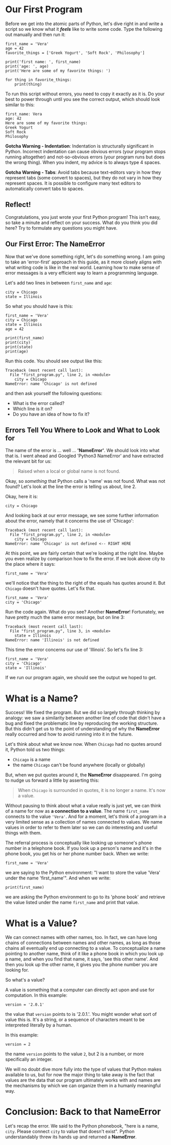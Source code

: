 # Our First Program

Before we get into the atomic parts of Python, let's dive right in and write a script so we know what it ***feels*** like to write some code. Type the following out manually and then run it:

    first_name = 'Vera' 
    age = 42 
    favorite_things = ['Greek Yogurt', 'Soft Rock', 'Philosophy']

    print('first name: ', first_name)
    print('age: ', age)
    print('Here are some of my favorite things: ')

    for thing in favorite_things:
        print(thing)

To run this script without errors, you need to copy it exactly as it is. Do your best to power through until you see the correct output, which should look similar to this:

    first_name: Vera
    age: 42
    Here are some of my favorite things: 
    Greek Yogurt
    Soft Rock
    Philosophy


**Gotcha Warning - Indentation**: Indentation is structurally significant in Python. Incorrect indentation can cause obvious errors (your program stops running altogether) and not-so-obvious errors (your program runs but does the wrong thing). When you indent, my advice is to always type 4 spaces. 

**Gotcha Warning - Tabs**: Avoid tabs because text-editors vary in how they represent tabs (some convert to spaces), but they do not vary in how they represent spaces. It is possible to configure many text editors to automatically convert tabs to spaces. 

## Reflect! 

Congratulations, you just wrote your first Python program! This isn't easy, so take a minute and reflect on your success. What do you think you did here? Try to formulate any questions you might have.

## Our First Error: The NameError

Now that we've done something right, let's do something wrong. I am going to take an 'error-first' approach in this guide, as it more closely aligns with what writing code is like in the real world.  Learning how to make sense of error messages is a very efficient way to learn a programming language.

Let's add two lines in between `first_name` and `age`:

    city = Chicago
    state = Illinois

So what you should have is this:

    first_name = 'Vera'
    city = Chicago
    state = Illinois
    age = 42

    print(first_name)
    print(city)
    print(state)
    print(age)

Run this code. You should see output like this:

    Traceback (most recent call last):
      File "first_program.py", line 2, in <module>
        city = Chicago
    NameError: name 'Chicago' is not defined

and then ask yourself the following questions:

+ What is the error called?
+ Which line is it on?
+ Do you have an idea of how to fix it?

## Errors Tell You Where to Look and What to Look for 

The name of the error is ... well ...  **'NameError'**.  We should look into what that is. I went ahead and Googled 'Python3 NameError' and have extracted the relevant bit for us:

> Raised when a local or global name is not found. 

Okay, so *something* that Python calls a 'name' was not found. What was not found? Let's look at the line the error is telling us about, line 2. 

Okay, here it is:

    city = Chicago

And looking back at our error message, we see some further information about the error, namely that it concerns the use of 'Chicago': 

    Traceback (most recent call last):
      File "first_program.py", line 2, in <module>
        city = Chicago
    NameError: name 'Chicago' is not defined <-- RIGHT HERE

At this point, we are fairly certain that we're looking at the right line. Maybe you even realize by comparison how to fix the error. If we look above city to the place where it says:

    first_name = 'Vera'

we'll notice that the thing to the right of the equals has quotes around it. But `Chicago` doesn't have quotes. Let's fix that.

    first_name = 'Vera'
    city = 'Chicago'

Run the code again.  What do you see? Another **NameError**! Fortunately, we have pretty much the same error message, but on line 3: 

    Traceback (most recent call last):
      File "first_program.py", line 3, in <module>
        state = Illinois
    NameError: name 'Illinois' is not defined

This time the error concerns our use of 'Illinois'. So let's fix line 3:

    first_name = 'Vera'
    city = 'Chicago'
    state = 'Illinois'

If we run our program again, we should see the output we hoped to get. 

# What is a Name?

Success! We fixed the program.  But we did so largely through thinking by analogy: we saw a similarity between another line of code that didn't have a bug and fixed the problematic line by reproducing the working structure. But this didn't get us to the point of understanding of why the **NameError** really occurred and how to avoid running into it in the future.

Let's think about what we know now. When `Chicago` had no quotes around it, Python told us two things:

- `Chicago` is a name
- the name `Chicago` can't be found anywhere (locally or globally) 

But, when we put quotes around it, the **NameError** disappeared. I'm going to nudge us forward a little by asserting this:

> When `Chicago` is surrounded in quotes, it is no longer a name. It's now a value.

Without pausing to think about what a value really is just yet, we can think of a name for now as **a connection to a value**. The name `first_name` connects to the value `'Vera'`. And for a moment, let's think of a program in a very limited sense as a collection of names connected to values. We name values in order to refer to them later so we can do interesting and useful things with them. 

The referral process is conceptually like looking up someone's phone number in a telephone book. If you look up a person's name and it's in the phone book, you get his or her phone number back. When we write:

    first_name = 'Vera'

we are saying to the Python environment: "I want to store the value 'Vera' under the name 'first_name'". And when we write:

    print(first_name)

we are asking the Python environment to go to its 'phone book' and retrieve the value listed under the name `first_name` and print that value.

# What is a Value?

We can connect names with other names, too. In fact, we can have long chains of connections between names and other names, as long as those chains all eventually end up connecting to a value. To conceptualize a name pointing to another name, think of it like a phone book in which you look up a name, and when you find that name, it says, 'see this other name'.  And then you look up the other name, it gives you the phone number you are looking for. 

So what's a value?

A value is something that a computer can directly act upon and use for computation. In this example:

    version = '2.0.1'

the value that `version` points to is '2.0.1.'. You might wonder what sort of value this is.  It's a string, or a sequence of characters meant to be interpreted literally by a human.

In this example:
    
    version = 2

the name `version` points to the value `2`, but 2 is a number, or more specifically an integer.

We will no doubt dive more fully into the type of values that Python makes available to us, but for now the major thing to take away is the fact that values are the data that our program ultimately works with and names are the mechanisms by which we can organize them in a humanly meaningful way. 

# Conclusion: Back to that NameError

Let's recap the error. We said to the Python phonebook, "here is a name, `city`. Please connect `city` to value that doesn't exist".  Python understandably threw its hands up and returned a **NameError**.
